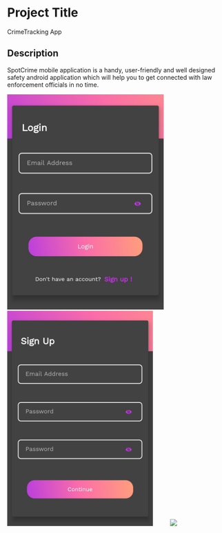 # Project Title

CrimeTracking App

## Description

SpotCrime mobile application is a handy, user-friendly and well designed
safety android application which will help you to get connected with
law enforcement officials in no time.

<img src="Screenshots/mobile1.png" height="500" >&nbsp;&nbsp;&nbsp;&nbsp;&nbsp;&nbsp;&nbsp;&nbsp;&nbsp;&nbsp;<img src="Screenshots/mobile2.png" height="500" >&nbsp;&nbsp;&nbsp;&nbsp;&nbsp;&nbsp;&nbsp;&nbsp;&nbsp;&nbsp;<img src="Screenshots/mobile3.png" height="500" >
